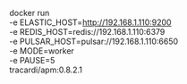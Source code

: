 docker run \
-e ELASTIC_HOST=http://192.168.1.110:9200 \
-e REDIS_HOST=redis://192.168.1.110:6379 \
-e PULSAR_HOST=pulsar://192.168.1.110:6650 \
-e MODE=worker \
-e PAUSE=5 \
tracardi/apm:0.8.2.1
